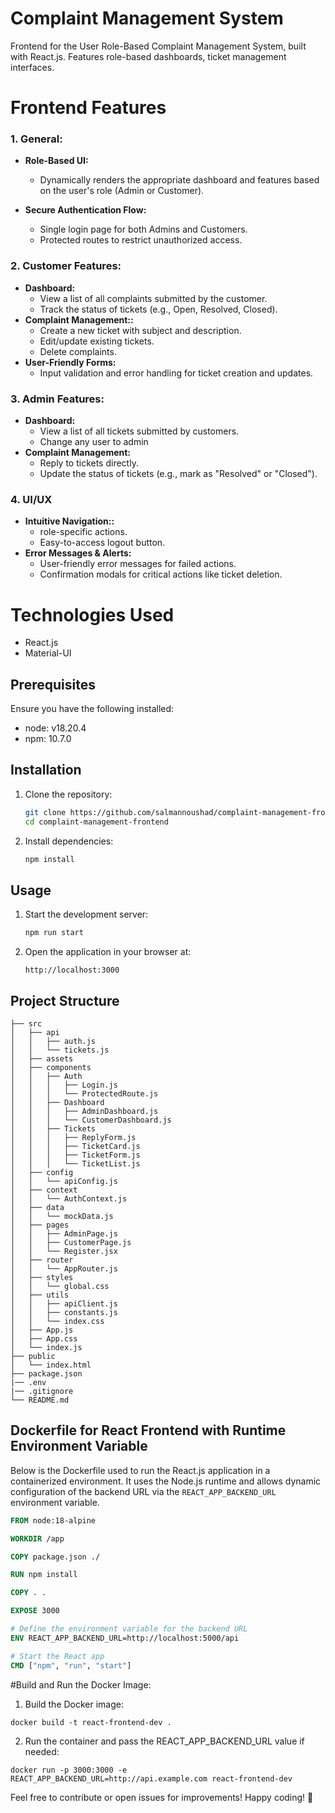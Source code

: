 # Complaint Management System

Frontend for the User Role-Based Complaint Management System, built with React.js. Features role-based dashboards, ticket management interfaces.

# Frontend Features

### 1. **General:**
  - **Role-Based UI:**
    - Dynamically renders the appropriate dashboard and features based on the user's role (Admin or Customer).

  - **Secure Authentication Flow:**
    - Single login page for both Admins and Customers.
    - Protected routes to restrict unauthorized access.

### 2. **Customer Features:**
- **Dashboard:**
    - View a list of all complaints submitted by the customer.
    - Track the status of tickets (e.g., Open, Resolved, Closed).
- **Complaint Management::**
    - Create a new ticket with subject and description.
    - Edit/update existing tickets.
    - Delete complaints.
- **User-Friendly Forms:**
    - Input validation and error handling for ticket creation and updates.

### 3. **Admin Features:**
- **Dashboard:**
    - View a list of all tickets submitted by customers.
    - Change any user to admin
- **Complaint Management:**
    - Reply to tickets directly.
    - Update the status of tickets (e.g., mark as "Resolved" or "Closed").
    

### 4. **UI/UX**
- **Intuitive Navigation::**
    - role-specific actions.
    - Easy-to-access logout button.
- **Error Messages & Alerts:**
    - User-friendly error messages for failed actions.
    - Confirmation modals for critical actions like ticket deletion.

# Technologies Used
- React.js
- Material-UI

## Prerequisites
Ensure you have the following installed:
- node: v18.20.4
- npm: 10.7.0

## Installation

1. Clone the repository:
   ```bash
   git clone https://github.com/salmannoushad/complaint-management-frontend.git
   cd complaint-management-frontend
   ```

2. Install dependencies:
   ```bash
   npm install
   ```

## Usage
1. Start the development server:
   ```bash
   npm run start
   ```
2. Open the application in your browser at:
   ```
   http://localhost:3000
   ```

## Project Structure

    ├── src
    │   ├── api
    │   │   ├── auth.js
    │   │   └── tickets.js
    │   ├── assets
    │   ├── components
    │   │   ├── Auth
    │   │   │   ├── Login.js
    │   │   │   └── ProtectedRoute.js
    │   │   ├── Dashboard
    │   │   │   ├── AdminDashboard.js
    │   │   │   └── CustomerDashboard.js
    │   │   ├── Tickets
    │   │   │   ├── ReplyForm.js
    │   │   │   ├── TicketCard.js
    │   │   │   ├── TicketForm.js
    │   │   │   └── TicketList.js
    │   ├── config
    │   │   └── apiConfig.js
    │   ├── context
    │   │   └── AuthContext.js
    │   ├── data
    │   │   └── mockData.js
    │   ├── pages
    │   │   ├── AdminPage.js
    │   │   ├── CustomerPage.js
    │   │   └── Register.jsx
    │   ├── router
    │   │   └── AppRouter.js
    │   ├── styles
    │   │   └── global.css
    │   ├── utils
    │   │   ├── apiClient.js
    │   │   ├── constants.js
    │   │   └── index.css
    │   ├── App.js
    │   ├── App.css
    │   └── index.js
    ├── public
    │   └── index.html
    ├── package.json
    |── .env
    |── .gitignore
    └── README.md

## Dockerfile for React Frontend with Runtime Environment Variable

Below is the Dockerfile used to run the React.js application in a containerized environment. It uses the Node.js runtime and allows dynamic configuration of the backend URL via the `REACT_APP_BACKEND_URL` environment variable.

```dockerfile
FROM node:18-alpine

WORKDIR /app

COPY package.json ./

RUN npm install

COPY . .

EXPOSE 3000

# Define the environment variable for the backend URL
ENV REACT_APP_BACKEND_URL=http://localhost:5000/api

# Start the React app
CMD ["npm", "run", "start"]
```

#Build and Run the Docker Image:
1. Build the Docker image:

```
docker build -t react-frontend-dev .
```
2. Run the container and pass the REACT_APP_BACKEND_URL value if needed:

```
docker run -p 3000:3000 -e REACT_APP_BACKEND_URL=http://api.example.com react-frontend-dev
```

Feel free to contribute or open issues for improvements! Happy coding! 🎉
